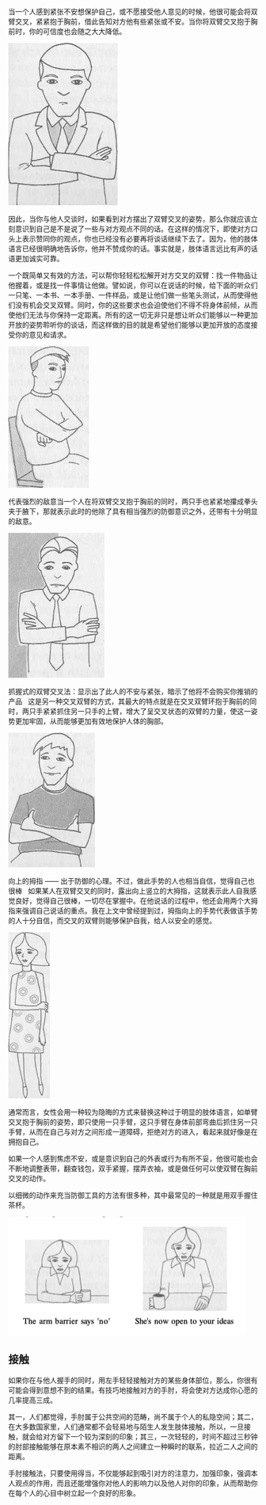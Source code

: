 
当一个人感到紧张不安想保护自己，或不愿接受他人意见的时候，他很可能会将双臂交叉，紧紧抱于胸前，借此告知对方他有些紧张或不安。当你将双臂交叉抱于胸前时，你的可信度也会随之大大降低。  

![](/assets/images/image12.png)

因此，当你与他人交谈时，如果看到对方摆出了双臂交叉的姿势，那么你就应该立刻意识到自己是不是说了一些与对方观点不同的话。在这样的情况下，即使对方口头上表示赞同你的观点，你也已经没有必要再将谈话继续下去了。因为，他的肢体语言已经很明确地告诉你，他并不赞成你的话。事实就是，肢体语言远比有声的话语更加诚实可靠。  

一个既简单又有效的方法，可以帮你轻轻松松解开对方交叉的双臂：找一件物品让他握着，或是找一件事情让他做。譬如说，你可以在说话的时候，给下面的听众们一只笔、一本书、一本手册、一件样品，或是让他们做一些笔头测试，从而使得他们没有机会交叉双臂。同时，你的这些要求也会迫使他们不得不将身体前倾，从而使他们无法与你保持一定距离。所有的这一切无非只是想让听众们能够以一种更加开放的姿势聆听你的谈话，而这样做的目的就是希望他们能够以更加开放的态度接受你的意见和请求。    

![](/assets/images/image22.png)

代表强烈的敌意当一个人在将双臂交叉抱于胸前的同时，两只手也紧紧地攥成拳头夹于腋下，那就表示此时的他除了具有相当强烈的防御意识之外，还带有十分明显的敌意。

![](/assets/images/image77.png)

抓握式的双臂交叉法：显示出了此人的不安与紧张，暗示了他将不会购买你推销的产品   这是另一种交叉双臂的方式，其最大的特点就是在交叉双臂环抱于胸前的同时，两只手紧紧抓住另一只手的上臂，增大了呈交叉状态的双臂的力量，使这一姿势更加牢固，从而能够更加有效地保护人体的胸部。

![](/assets/images/image11.png)

向上的拇指 —— 出于防御的心理。不过，做此手势的人也相当自信，觉得自己也很棒   如果某人在双臂交叉的同时，露出向上竖立的大拇指，这就表示此人自我感觉良好，觉得自己很棒，一切尽在掌握中。在他说话的过程中，他还会用两个大拇指来强调自己说话的重点。我在上文中曾经提到过，拇指向上的手势代表做该手势的人十分自信，而交叉的双臂则能够保护自我，给人以安全的感觉。  

![](/assets/images/image17.png)

通常而言，女性会用一种较为隐晦的方式来替换这种过于明显的肢体语言，如单臂交叉抱于胸前的姿势，即只使用一只手臂，这只手臂在身体前部弯曲后抓住另一只手臂，从而在自己与对方之间形成一道障碍，拒绝对方的进入，看起来就好像是在拥抱自己。

如果一个人感到焦虑不安，或是意识到自己的外表或行为有所不妥，他很可能也会不断地调整表带，翻查钱包，双手紧握，摆弄衣袖，或是做任何可以使双臂在胸前交叉的动作。

以细微的动作来充当防御工具的方法有很多种，其中最常见的一种就是用双手握住茶杯。

![](/assets/images/image83.png)

## 接触

如果你在与他人握手的同时，用左手轻轻接触对方的某些身体部位，那么，你很有可能会得到意想不到的结果。有技巧地接触对方的手肘，将会使对方达成你心愿的几率提高三成。


其一，人们都觉得，手肘属于公共空间的范畴，尚不属于个人的私隐空间；其二，在大多数国家里，人们通常都不会轻易地与陌生人发生肢体接触，所以，一旦接触，就会给对方留下一个较为深刻的印象；其三，一次轻轻的，时间不超过三秒钟的肘部接触能够在原本素不相识的两人之间建立一种瞬时的联系，拉近二人之间的距离。  


手肘接触法，只要使用得当，不仅能够起到吸引对方的注意力，加强印象，强调本人观点的作用，而且还能增强你对他人的影响力以及他人对你的印象，从而帮助你在每个人的心目中树立起一个良好的形象。

